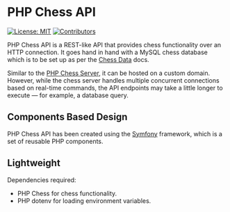 # PHP Chess API

[![License: MIT](https://img.shields.io/badge/License-MIT-blue.svg)](https://opensource.org/license/mit/)
[![Contributors](https://img.shields.io/github/contributors/chesslablab/chess-api)](https://github.com/chesslablab/chess-api/graphs/contributors)

PHP Chess API is a REST-like API that provides chess functionality over an HTTP connection. It goes hand in hand with a MySQL chess database which is to be set up as per the [Chess Data](https://chesslablab.github.io/chess-data/) docs.

Similar to the [PHP Chess Server](https://chesslablab.github.io/chess-server/), it can be hosted on a custom domain. However, while the chess server handles multiple concurrent connections based on real-time commands, the API endpoints may take a little longer to execute — for example, a database query.

## Components Based Design

PHP Chess API has been created using the [Symfony](https://symfony.com/) framework, which is a set of reusable PHP components.

## Lightweight

Dependencies required:

- PHP Chess for chess functionality.
- PHP dotenv for loading environment variables.
